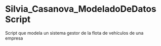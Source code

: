 # Silvia_Casanova_ModeladoDeDatosScript
Script que modela un sistema gestor de la flota de vehículos de una empresa
